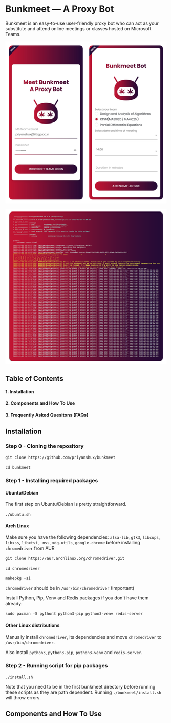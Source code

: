 # Bunkmeet — A Proxy Bot
Bunkmeet is an easy-to-use user-friendly proxy bot who can act as your substitute and attend online meetings or classes hosted on Microsoft Teams.

![Bunkmeet](https://github.com/priyanshux/bunkmeet/blob/main/bunkmeet/static/images/readme.png?raw=true "Bunkmeet")

![Worker](https://github.com/priyanshux/bunkmeet/blob/main/bunkmeet/static/images/worker.png?raw=true "Worker")

## Table of Contents
#### 1.  Installation
#### 2.  Components and How To Use
#### 3.  Frequently Asked Quesitons (FAQs)

## Installation

### Step 0 - Cloning the repository
`git clone https://github.com/priyanshux/bunkmeet`

`cd bunkmeet`

### Step 1 - Installing required packages
#### Ubuntu/Debian
The first step on Ubuntu/Debian is pretty straightforward.

`./ubuntu.sh`


#### Arch Linux

Make sure you have the following dependencies: `alsa-lib`, `gtk3`, `libcups`, `libxss`, `libxtst`, ` nss`, `xdg-utils`, `google-chrome` before installing `chromedriver` from AUR

`git clone https://aur.archlinux.org/chromedriver.git`

`cd chromedriver`

`makepkg -si`

`chromedriver` should be in `/usr/bin/chromedriver` (Important)

Install Python, Pip, Venv and Redis packages if you don't have them already:

`sudo pacman -S python3 python3-pip python3-venv redis-server`

#### Other Linux distributions

Manually install `chromedriver`, its dependencies and move `chromedriver` to `/usr/bin/chromedriver`.

Also install `python3`, `python3-pip`, `python3-venv` and `redis-server`.

### Step 2 - Running script for pip packages

`./install.sh`

Note that you need to be in the first bunkmeet directory before running these scripts as they are path dependent. Running `./bunkmeet/install.sh` will throw errors.

## Components and How To Use

